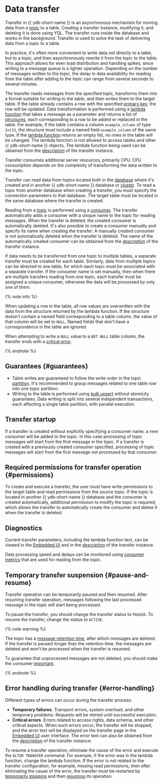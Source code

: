 # Data transfer

Transfer in {{ ydb-short-name }} is an asynchronous mechanism for moving data from a [topic](glossary.md#topic) to a table. Creating a transfer instance, modifying it, and deleting it is done using YQL. The transfer runs inside the database and works in the background. Transfer is used to solve the task of delivering data from a topic to a table.

In practice, it's often more convenient to write data not directly to a table, but to a topic, and then asynchronously rewrite it from the topic to the table. This approach allows for even load distribution and handling spikes, since writing to a message queue is a lighter operation. Depending on the number of messages written to the topic, the delay in data availability for reading from the table after adding to the topic can range from several seconds to several minutes.

The transfer reads messages from the specified topic, transforms them into a format suitable for writing to the table, and then writes them to the target table. If the table already contains a row with the specified [primary key](glossary.md#primary-key), the row will be updated. Data transformation is performed using a [lambda function](../yql/reference/syntax/expressions.md#lambda) that takes a message as a parameter and returns a list of [structures](../yql/reference/types/containers.md), each corresponding to a row to be added or replaced in the table. For example, if the table contains a column `example_column` of type `Int32`, the structure must include a named field `example_column` of the same type.
If the [lambda function](../yql/reference/syntax/expressions.md#lambda) returns an empty list, no rows in the table will be changed. The lambda function is not allowed to access tables and other {{ ydb-short-name }} objects.
The lambda function being used can be obtained from the [description](../reference/ydb-cli/commands/scheme-describe.md) of the transfer instance.

Transfer consumes additional server resources, primarily CPU. CPU consumption depends on the complexity of transforming the data written to the topic.

Transfer can read data from topics located both in the [database](glossary.md#database) where it's created and in another {{ ydb-short-name }} database or [cluster](glossary.md#cluster). To read a topic from another database when creating a transfer, you must specify the connection parameters to that database. The target table must be located in the same database where the transfer is created.

Reading from a [topic](glossary.md#topic) is performed using a [consumer](glossary.md#consumer). The transfer automatically adds a consumer with a unique name to the topic for reading messages. When the transfer is deleted, the created consumer is automatically deleted. It's also possible to create a consumer manually and specify its name when creating the transfer. A manually created consumer is not automatically deleted when the transfer is deleted. The name of the automatically created consumer can be obtained from the [description](../reference/ydb-cli/commands/scheme-describe.md) of the transfer instance.

If data needs to be transferred from one topic to multiple tables, a separate transfer must be created for each table. Similarly, data from multiple topics can be directed to one table, for which each topic must be associated with a separate transfer. If the consumer name is set manually, then when there are multiple transfers reading from one topic, each transfer must be assigned a unique consumer, otherwise the data will be processed by only one of them.

{% note info %}

When updating a row in the table, all row values are overwritten with the data from the structure returned by the lambda function. If the structure doesn't contain a named field corresponding to a table column, the value of that column will be set to `NULL`. Named fields that don't have a correspondence in the table are ignored.

When attempting to write a `NULL` value to a `NOT NULL` table column, the transfer ends with a [critical error](#error-handling).

{% endnote %}

## Guarantees {#guarantees}

* Table writes are guaranteed to follow the write order in the topic [partition](glossary.md#partition). It's recommended to group messages related to one table row into one topic partition.
* Writing to the table is performed using [bulk upsert](../recipes/ydb-sdk/bulk-upsert.md) without atomicity guarantees. Data writing is split into several independent transactions, each affecting a single table partition, with parallel execution.

## Transfer startup

If a transfer is created without explicitly specifying a consumer name, a new consumer will be added to the topic. In this case processing of topic messages will start from the first message in the topic.
If a transfer is created with a previously created consumer specified, processing of topic messages will start from the first message not processed by that consumer.

## Required permissions for transfer operation {#permissions}

To create and execute a transfer, the user must have write permissions to the target table and read permissions from the source topic. If the topic is located in another {{ ydb-short-name }} database and the consumer is created automatically, additional permission to modify the topic is required, which allows the transfer to automatically create the consumer and delete it when the transfer is deleted.

## Diagnostics

Current transfer parameters, including the lambda function text, can be viewed in the [Embedded UI](../reference/embedded-ui/index.md) and in the [description](../reference/ydb-cli/commands/scheme-describe.md) of the transfer instance.

Data processing speed and delays can be monitored using [consumer metrics](../reference/observability/metrics/index.md#topics) that are used for reading from the topic.

## Temporary transfer suspension {#pause-and-resume}

Transfer operation can be temporarily paused and then resumed. After resuming transfer operation, messages following the last processed message in the topic will start being processed.

To pause the transfer, you should change the transfer status to `PAUSED`. To resume the transfer, change the status to `ACTIVE`.

{% note warning %}

The topic has a [message retention time](datamodel/topic.md#retention-time), after which messages are deleted. If the transfer is paused longer than the retention time, the messages are deleted and won’t be processed when the transfer is resumed.

To guarantee that unprocessed messages are not deleted, you should make the consumer [important](datamodel/topic.md#important-consumer).

{% endnote %}

## Error handling during transfer {#error-handling}

Different types of errors can occur during the transfer process:

* **Temporary failures**. Transport errors, system overload, and other temporary problems. Requests will be retried until successful execution.
* **Critical errors**. Errors related to access rights, data schema, and other critical aspects. When such errors occur, the transfer will be stopped, and the error text will be displayed on the transfer page in the [Embedded UI](../reference/embedded-ui/index.md) user interface. The error text can also be obtained from the [description](../reference/ydb-cli/commands/scheme-describe.md) of the transfer instance.

To resume a transfer operation, eliminate the cause of the error and execute the `ALTER TRANSFER` command. For example, if the error was in the lambda function, change the lambda function. If the error is not related to the transfer configuration, for example, missing read permissions, then after eliminating the cause of the error, the transfer must be restarted by [temporarily stopping](#pause-and-resume) and then [resuming](#pause-and-resume) its operation.